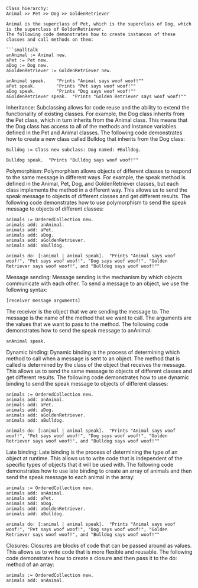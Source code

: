 ```smalltalk
Class hierarchy:
Animal >> Pet >> Dog >> GoldenRetriever

Animal is the superclass of Pet, which is the superclass of Dog, which is the superclass of GoldenRetriever.
The following code demonstrates how to create instances of these classes and call methods on them:

```smalltalk
anAnimal := Animal new.
aPet := Pet new.
aDog := Dog new.
aGoldenRetriever := GoldenRetriever new.

anAnimal speak.    "Prints "Animal says woof woof!""
aPet speak.        "Prints "Pet says woof woof!""
aDog speak.        "Prints "Dog says woof woof!""
aGoldenRetriever speak.  "Prints "Golden Retriever says woof woof!""
```

Inheritance:
Subclassing allows for code reuse and the ability to extend the functionality of existing classes.
For example, the Dog class inherits from the Pet class, which in turn inherits from the Animal class.
This means that the Dog class has access to all of the methods and instance variables defined in the Pet and Animal classes.
The following code demonstrates how to create a new class called Bulldog that inherits from the Dog class:

```smalltalk
Bulldog := Class new subclass: Dog named: #Bulldog.

Bulldog speak.  "Prints "Bulldog says woof woof!""
```

Polymorphism:
Polymorphism allows objects of different classes to respond to the same message in different ways.
For example, the speak method is defined in the Animal, Pet, Dog, and GoldenRetriever classes, but each class implements the method in a different way.
This allows us to send the speak message to objects of different classes and get different results.
The following code demonstrates how to use polymorphism to send the speak message to objects of different classes:

```smalltalk
animals := OrderedCollection new.
animals add: anAnimal.
animals add: aPet.
animals add: aDog.
animals add: aGoldenRetriever.
animals add: aBulldog.

animals do: [:animal | animal speak].  "Prints "Animal says woof woof!", "Pet says woof woof!", "Dog says woof woof!", "Golden Retriever says woof woof!", and "Bulldog says woof woof!""
```

Message sending:
Message sending is the mechanism by which objects communicate with each other.
To send a message to an object, we use the following syntax:

```smalltalk
[receiver message arguments]
```

The receiver is the object that we are sending the message to.
The message is the name of the method that we want to call.
The arguments are the values that we want to pass to the method.
The following code demonstrates how to send the speak message to anAnimal:

```smalltalk
anAnimal speak.
```

Dynamic binding:
Dynamic binding is the process of determining which method to call when a message is sent to an object.
The method that is called is determined by the class of the object that receives the message.
This allows us to send the same message to objects of different classes and get different results.
The following code demonstrates how to use dynamic binding to send the speak message to objects of different classes:

```smalltalk
animals := OrderedCollection new.
animals add: anAnimal.
animals add: aPet.
animals add: aDog.
animals add: aGoldenRetriever.
animals add: aBulldog.

animals do: [:animal | animal speak].  "Prints "Animal says woof woof!", "Pet says woof woof!", "Dog says woof woof!", "Golden Retriever says woof woof!", and "Bulldog says woof woof!""
```

Late binding:
Late binding is the process of determining the type of an object at runtime.
This allows us to write code that is independent of the specific types of objects that it will be used with.
The following code demonstrates how to use late binding to create an array of animals and then send the speak message to each animal in the array:

```smalltalk
animals := OrderedCollection new.
animals add: anAnimal.
animals add: aPet.
animals add: aDog.
animals add: aGoldenRetriever.
animals add: aBulldog.

animals do: [:animal | animal speak].  "Prints "Animal says woof woof!", "Pet says woof woof!", "Dog says woof woof!", "Golden Retriever says woof woof!", and "Bulldog says woof woof!""
```

Closures:
Closures are blocks of code that can be passed around as values.
This allows us to write code that is more flexible and reusable.
The following code demonstrates how to create a closure and then pass it to the do: method of an array:

```smalltalk
animals := OrderedCollection new.
animals add: anAnimal.
```
